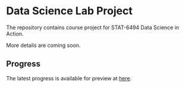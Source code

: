 # Data Science Lab Project

The repository contains course project for STAT-6494 Data Science in Action.

More details are coming soon.


## Progress

The latest progress is available for preview at [here][report].


[report]: https://statds.github.io/final-project-wenjie_wang/report_wenjie.pdf

